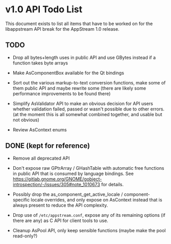 v1.0 API Todo List
==================

This document exists to list all items that have to be worked on for the
libappstream API break for the AppStream 1.0 release.

## TODO

 * Drop all bytes+length uses in public API and use GBytes instead if a function takes byte arrays

 * Make AsComponentBox available for the Qt bindings

 * Sort out the various markup-to-text conversion functions, make some of them public API and maybe rewrite some
   (there are likely some performance improvements to be found there)

 * Simplify AsValidator API to make an obvious decision for API users whether validation failed, passed or wasn't possible due to other errors.
   (at the moment this is all somewhat combined together, and usable but not obvious)

 * Review AsContext enums

## DONE (kept for reference)

 * Remove all deprecated API

 * Don't expose raw GPtrArray / GHashTable with automatic free functions in public API
   that is consumed by language bindings. See https://gitlab.gnome.org/GNOME/gobject-introspection/-/issues/305#note_1010673
   for details.

 * Possibly drop the as_component_get_active_locale / component-specific locale overrides, and only expose on AsContext
   instead that is always present to reduce the API complexity.

 * Drop use of `/etc/appstream.conf`, expose any of its remaining options (if there are any) as C API
   for client tools to use.

 * Cleanup AsPool API, only keep sensible functions (maybe make the pool read-only?)
